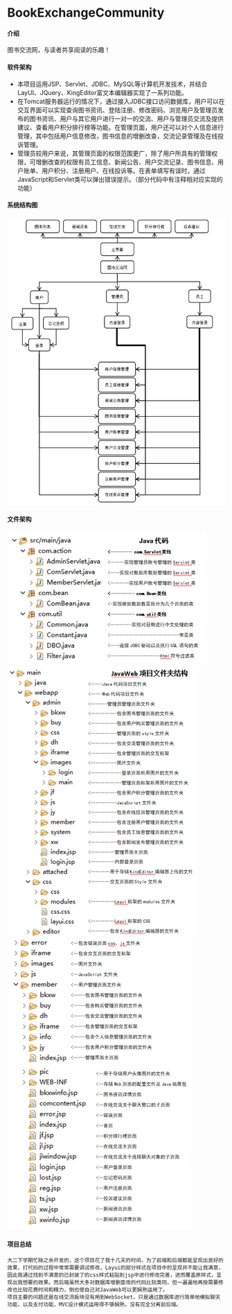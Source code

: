 # BookExchangeCommunity

#### 介绍
图书交流网，与读者共享阅读的乐趣！

#### 软件架构

- 本项目运用JSP、Servlet、JDBC、MySQL等计算机开发技术，并结合LayUI、JQuery、KingEditor富文本编辑器实现了一系列功能。
- 在Tomcat服务器运行的情况下，通过接入JDBC接口访问数据库，用户可以在交互界面可以实现查询图书资讯、登陆注册、修改密码、浏览用户及管理员发布的图书资讯、用户与其它用户进行一对一的交流、用户与管理员交流及提供建议、查看用户积分排行榜等功能。在管理页面，用户还可以对个人信息进行管理，其中包括用户信息修改，图书信息的增删改查，交流记录管理及在线投诉管理。
- 管理员较用户来说，其管理页面的权限范围更广，除了用户所具有的管理权限，可增删改查的权限有员工信息、新闻公告、用户交流记录、图书信息、用户账单、用户积分、注册用户、在线投诉等。在表单填写有误时，通过JavaScript和Servlet类可以弹出错误提示。（部分代码中有注释相对应实现的功能）

#### 系统结构图
![输入图片说明](images/image-4.png)

#### 文件架构
![输入图片说明](images/image-0.png)  
![输入图片说明](images/image-1.png)  
![输入图片说明](images/image-3.png)

#### 项目总结

    大二下学期忙碌之余开发的，这个项目花了我十几天的时间，为了前端和后端都能呈现出良好的效果，打代码的过程中常常需要调试修改，Layui的部分样式在项目中的呈现并不能让我满意，因此我通过找到不满意的已封装了的css样式粘贴到jsp中进行修改完善，进而覆盖原样式，呈现出我想要的效果。而后端虽然大多对数据库增删查改的代码比较类同，但一遍遍地再按需要修改也比较花费时间和精力，倒也使自己对JavaWeb可以更娴熟运用了。  
    项目主要的问题还是在线交流板块没有用到WebSocket，只是通过数据库进行简单地模拟聊天功能，以及支付功能，MVC设计模式运用得不够娴熟，没有完全分离前后端。



